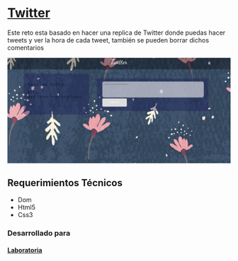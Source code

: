 # [Twitter](https://vpsa23.github.io/Twitter)

Este reto esta basado en hacer una replica de Twitter donde puedas hacer tweets y ver la hora de cada tweet, también se pueden borrar dichos comentarios

![Diseño / Sketching](capturaPrincipal.PNG)

## Requerimientos Técnicos

  + Dom
  + Html5
  + Css3

### Desarrollado para
#### [Laboratoria](http://laboratoria.la/)
